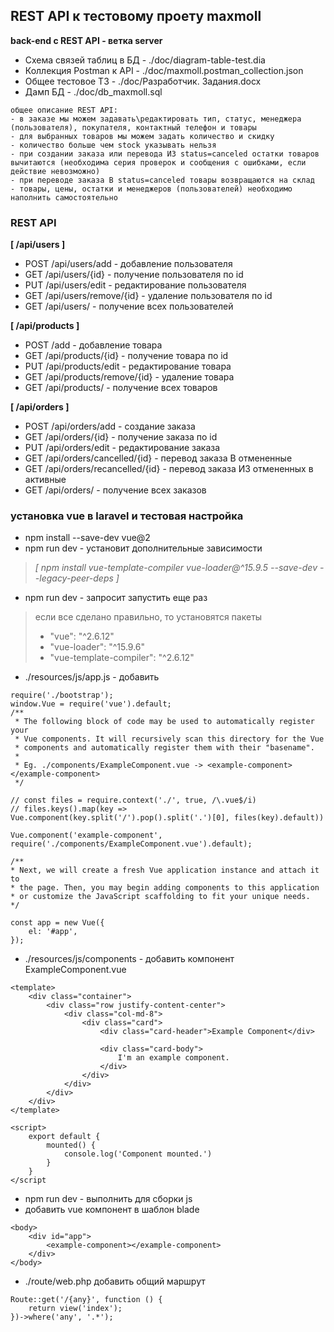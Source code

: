 ## REST API к тестовому проету maxmoll

__back-end с REST API - ветка server__

* Схема связей таблиц в БД - ./doc/diagram-table-test.dia
* Коллекция Postman к API - ./doc/maxmoll.postman_collection.json
* Общее тестовое ТЗ - ./doc/Разработчик. Задания.docx
* Дамп БД - ./doc/db_maxmoll.sql

>
    общее описание REST API:
    - в заказе мы можем задавать\редактировать тип, статус, менеджера (пользователя), покупателя, контактный телефон и товары
    - для выбранных товаров мы можем задать количество и скидку
    - количество больше чем stock указывать нельзя
    - при создании заказа или перевода ИЗ status=canceled остатки товаров вычитаются (необходима серия проверок и сообщения с ошибками, если действие невозможно)
    - при переводе заказа В status=canceled товары возвращаются на склад
    - товары, цены, остатки и менеджеров (пользователей) необходимо наполнить самостоятельно

### REST API
__[ /api/users ]__
* POST /api/users/add - добавление пользователя
* GET  /api/users/{id} - получение пользователя по id
* PUT  /api/users/edit - редактирование пользователя
* GET  /api/users/remove/{id} - удаление пользователя по id
* GET  /api/users/ - получение всех пользователей

__[ /api/products ]__
* POST /add - добавление товара
* GET  /api/products/{id} - получение товара по id
* PUT  /api/products/edit - редактирование товара
* GET  /api/products/remove/{id} - удаление товара
* GET  /api/products/ - получение всех товаров

__[ /api/orders ]__
* POST /api/orders/add - создание заказа
* GET  /api/orders/{id} - получение заказа по id
* PUT  /api/orders/edit - редактирование заказа
* GET  /api/orders/cancelled/{id} - перевод заказа В отмененные
* GET  /api/orders/recancelled/{id} - перевод заказа ИЗ отмененных в активные
* GET  /api/orders/ - получение всех заказов


### установка vue в laravel и тестовая настройка

* npm install --save-dev vue@2
* npm run dev - установит дополнительные зависимости 
> _[  npm install vue-template-compiler vue-loader@^15.9.5 --save-dev --legacy-peer-deps ]_
* npm run dev - запросит запустить еще раз
> если все сделано правильно, то установятся пакеты
>   * "vue": "^2.6.12"
>   * "vue-loader": "^15.9.6"
>   * "vue-template-compiler": "^2.6.12"

* ./resources/js/app.js - добавить 
>
    require('./bootstrap');
    window.Vue = require('vue').default;
    /**
     * The following block of code may be used to automatically register your
     * Vue components. It will recursively scan this directory for the Vue
     * components and automatically register them with their "basename".
     *
     * Eg. ./components/ExampleComponent.vue -> <example-component></example-component>
     */
    
    // const files = require.context('./', true, /\.vue$/i)
    // files.keys().map(key => Vue.component(key.split('/').pop().split('.')[0], files(key).default))

    Vue.component('example-component', require('./components/ExampleComponent.vue').default);

    /**
    * Next, we will create a fresh Vue application instance and attach it to
    * the page. Then, you may begin adding components to this application
    * or customize the JavaScript scaffolding to fit your unique needs.
    */

    const app = new Vue({
        el: '#app',
    });

* ./resources/js/components - добавить компонент ExampleComponent.vue
>
    <template>
        <div class="container">
            <div class="row justify-content-center">
                <div class="col-md-8">
                    <div class="card">
                        <div class="card-header">Example Component</div>

                        <div class="card-body">
                            I'm an example component.
                        </div>
                    </div>
                </div>
            </div>
        </div>
    </template>

    <script>
        export default {
            mounted() {
                console.log('Component mounted.')
            }
        }
    </script

* npm run dev - выполнить для сборки js
* добавить vue компонент в шаблон blade
>
    <body>
        <div id="app">
            <example-component></example-component>
        </div>
    </body>

* ./route/web.php добавить общий маршрут
>
    Route::get('/{any}', function () {
        return view('index');
    })->where('any', '.*');
